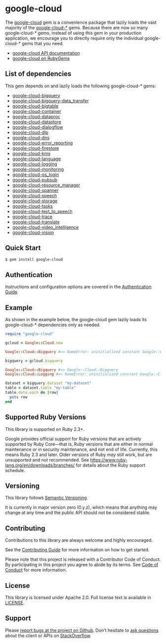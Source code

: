 # google-cloud

The [google-cloud](https://github.com/GoogleCloudPlatform/google-cloud-ruby/tree/master/google-cloud)
gem is a convenience package that lazily loads the vast majority of the
[google-cloud-*](https://github.com/GoogleCloudPlatform/google-cloud-ruby) gems.
Because there are now so many google-cloud-* gems, instead of using this gem in
your production application, we encourage you to directly require only the
individual google-cloud-* gems that you need.

- [google-cloud API documentation](http://googleapis.github.io/google-cloud-ruby/docs/google-cloud/latest)
- [google-cloud on RubyGems](https://rubygems.org/gems/google-cloud)

## List of dependencies

This gem depends on and lazily loads the following google-cloud-* gems:

- [google-cloud-bigquery](https://googleapis.github.io/google-cloud-ruby/docs/google-cloud-bigquery)
- [google-cloud-bigquery-data_transfer](https://googleapis.github.io/google-cloud-ruby/docs/google-cloud-bigquery-data_transfer)
- [google-cloud-bigtable](https://googleapis.github.io/google-cloud-ruby/docs/google-cloud-bigtable)
- [google-cloud-container](https://googleapis.github.io/google-cloud-ruby/docs/google-cloud-container)
- [google-cloud-dataproc](https://googleapis.github.io/google-cloud-ruby/docs/google-cloud-dataproc)
- [google-cloud-datastore](https://googleapis.github.io/google-cloud-ruby/docs/google-cloud-datastore)
- [google-cloud-dialogflow](https://googleapis.github.io/google-cloud-ruby/docs/google-cloud-dialogflow)
- [google-cloud-dlp](https://googleapis.github.io/google-cloud-ruby/docs/google-cloud-dlp)
- [google-cloud-dns](https://googleapis.github.io/google-cloud-ruby/docs/google-cloud-dns)
- [google-cloud-error_reporting](https://googleapis.github.io/google-cloud-ruby/docs/google-cloud-error_reporting)
- [google-cloud-firestore](https://googleapis.github.io/google-cloud-ruby/docs/google-cloud-firestore)
- [google-cloud-kms](https://googleapis.github.io/google-cloud-ruby/docs/google-cloud-kms)
- [google-cloud-language](https://googleapis.github.io/google-cloud-ruby/docs/google-cloud-language)
- [google-cloud-logging](https://googleapis.github.io/google-cloud-ruby/docs/google-cloud-logging)
- [google-cloud-monitoring](https://googleapis.github.io/google-cloud-ruby/docs/google-cloud-monitoring)
- [google-cloud-os_login](https://googleapis.github.io/google-cloud-ruby/docs/google-cloud-os_login)
- [google-cloud-pubsub](https://googleapis.github.io/google-cloud-ruby/docs/google-cloud-pubsub)
- [google-cloud-resource_manager](https://googleapis.github.io/google-cloud-ruby/docs/google-cloud-resource_manager)
- [google-cloud-spanner](https://googleapis.github.io/google-cloud-ruby/docs/google-cloud-spanner)
- [google-cloud-speech](https://googleapis.github.io/google-cloud-ruby/docs/google-cloud-speech)
- [google-cloud-storage](https://googleapis.github.io/google-cloud-ruby/docs/google-cloud-storage)
- [google-cloud-tasks](https://googleapis.github.io/google-cloud-ruby/docs/google-cloud-tasks)
- [google-cloud-text_to_speech](https://googleapis.github.io/google-cloud-ruby/docs/google-cloud-text_to_speech)
- [google-cloud-trace](https://googleapis.github.io/google-cloud-ruby/docs/google-cloud-trace)
- [google-cloud-translate](https://googleapis.github.io/google-cloud-ruby/docs/google-cloud-translate)
- [google-cloud-video_intelligence](https://googleapis.github.io/google-cloud-ruby/docs/google-cloud-video_intelligence)
- [google-cloud-vision](https://googleapis.github.io/google-cloud-ruby/docs/google-cloud-vision)

## Quick Start

```sh
$ gem install google-cloud
```

## Authentication

Instructions and configuration options are covered in the [Authentication
Guide](https://googleapis.github.io/google-cloud-ruby/docs/google-cloud/latest/file.AUTHENTICATION).

## Example

As shown in the example below, the google-cloud gem lazily loads its
google-cloud-* dependencies only as needed.

```ruby
require "google-cloud"

gcloud = Google::Cloud.new

Google::Cloud::Bigquery #=> NameError: uninitialized constant Google::Cloud::Bigquery

bigquery = gcloud.bigquery

Google::Cloud::Bigquery #=> Google::Cloud::Bigquery
Google::Cloud::Logging #=> NameError: uninitialized constant Google::Cloud::Logging

dataset = bigquery.dataset "my-dataset"
table = dataset.table "my-table"
table.data.each do |row|
  puts row
end
```

## Supported Ruby Versions

This library is supported on Ruby 2.3+.

Google provides official support for Ruby versions that are actively supported
by Ruby Core—that is, Ruby versions that are either in normal maintenance or in
security maintenance, and not end of life. Currently, this means Ruby 2.3 and
later. Older versions of Ruby _may_ still work, but are unsupported and not
recommended. See https://www.ruby-lang.org/en/downloads/branches/ for details
about the Ruby support schedule.

## Versioning

This library follows [Semantic Versioning](http://semver.org/).

It is currently in major version zero (0.y.z), which means that anything may
change at any time and the public API should not be considered stable.

## Contributing

Contributions to this library are always welcome and highly encouraged.

See the [Contributing
Guide](https://googleapis.github.io/google-cloud-ruby/docs/google-cloud/latest/file.CONTRIBUTING)
for more information on how to get started.

Please note that this project is released with a Contributor Code of Conduct. By
participating in this project you agree to abide by its terms. See [Code of
Conduct](https://googleapis.github.io/google-cloud-ruby/docs/google-cloud/latest/file.CODE_OF_CONDUCT)
for more information.

## License

This library is licensed under Apache 2.0. Full license text is available in
[LICENSE](https://googleapis.github.io/google-cloud-ruby/docs/google-cloud/latest/file.LICENSE).

## Support

Please [report bugs at the project on
Github](https://github.com/GoogleCloudPlatform/google-cloud-ruby/issues). Don't
hesitate to [ask
questions](http://stackoverflow.com/questions/tagged/google-cloud-platform+ruby)
about the client or APIs on [StackOverflow](http://stackoverflow.com).
